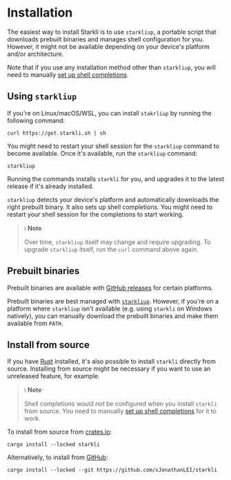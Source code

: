 # Installation

The easiest way to install Starkli is to use `starkliup`, a portable script that downloads prebuilt binaries and manages shell configuration for you. However, it might not be available depending on your device's platform and/or architecture.

Note that if you use any installation method other than `starkliup`, you will need to manually [set up shell completions](./shell-completions.md).

## Using `starkliup`

If you're on Linux/macOS/WSL, you can install `stakrliup` by running the following command:

```console
curl https://get.starkli.sh | sh
```

You might need to restart your shell session for the `starkliup` command to become available. Once it's available, run the `starkliup` command:

```console
starkliup
```

Running the commands installs `starkli` for you, and upgrades it to the latest release if it's already installed.

`starkliup` detects your device's platform and automatically downloads the right prebuilt binary. It also sets up shell completions. You might need to restart your shell session for the completions to start working.

> ℹ️ **Note**
>
> Over time, `starkliup` itself may change and require upgrading. To upgrade `starkliup` itself, run the `curl` command above again.

## Prebuilt binaries

Prebuilt binaries are available with [GitHub releases](https://github.com/xJonathanLEI/starkli/releases) for certain platforms.

Prebuilt binaries are best managed with [`starkliup`](#using-starkliup). However, if you're on a platform where `starkliup` isn't available (e.g. using `starkli` on Windows natively), you can manually download the prebuilt binaries and make them available from `PATH`.

## Install from source

If you have [Rust](https://www.rust-lang.org/) installed, it's also possible to install `starkli` directly from source. Installing from source might be necessary if you want to use an unreleased feature, for example.

> ℹ️ **Note**
>
> Shell completions would _not_ be configured when you install `starkli` from source. You need to manually [set up shell completions](./shell-completions.md) for it to work.

To install from source from [crates.io](https://crates.io/crates/starkli):

```console
cargo install --locked starkli
```

Alternatively, to install from [GitHub](https://github.com/xJonathanLEI/starkli):

```console
cargo install --locked --git https://github.com/xJonathanLEI/starkli
```
